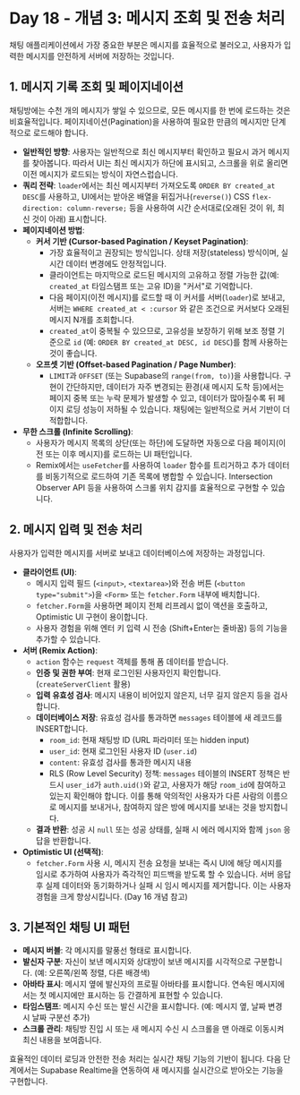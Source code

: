 # Day 18 - 개념 3: 메시지 조회 및 전송 처리

채팅 애플리케이션에서 가장 중요한 부분은 메시지를 효율적으로 불러오고, 사용자가 입력한 메시지를 안전하게 서버에 저장하는 것입니다.

## 1. 메시지 기록 조회 및 페이지네이션

채팅방에는 수천 개의 메시지가 쌓일 수 있으므로, 모든 메시지를 한 번에 로드하는 것은 비효율적입니다. 페이지네이션(Pagination)을 사용하여 필요한 만큼의 메시지만 단계적으로 로드해야 합니다.

*   **일반적인 방향**: 사용자는 일반적으로 최신 메시지부터 확인하고 필요시 과거 메시지를 찾아봅니다. 따라서 UI는 최신 메시지가 하단에 표시되고, 스크롤을 위로 올리면 이전 메시지가 로드되는 방식이 자연스럽습니다.
*   **쿼리 전략**: `loader`에서는 최신 메시지부터 가져오도록 `ORDER BY created_at DESC`를 사용하고, UI에서는 받아온 배열을 뒤집거나(`reverse()`) CSS `flex-direction: column-reverse;` 등을 사용하여 시간 순서대로(오래된 것이 위, 최신 것이 아래) 표시합니다.
*   **페이지네이션 방법**:
    *   **커서 기반 (Cursor-based Pagination / Keyset Pagination)**:
        *   가장 효율적이고 권장되는 방식입니다. 상태 저장(stateless) 방식이며, 실시간 데이터 변경에도 안정적입니다.
        *   클라이언트는 마지막으로 로드된 메시지의 고유하고 정렬 가능한 값(예: `created_at` 타임스탬프 또는 고유 ID)을 "커서"로 기억합니다.
        *   다음 페이지(이전 메시지)를 로드할 때 이 커서를 서버(`loader`)로 보내고, 서버는 `WHERE created_at < :cursor` 와 같은 조건으로 커서보다 오래된 메시지 N개를 조회합니다.
        *   `created_at`이 중복될 수 있으므로, 고유성을 보장하기 위해 보조 정렬 기준으로 `id` (예: `ORDER BY created_at DESC, id DESC`)를 함께 사용하는 것이 좋습니다.
    *   **오프셋 기반 (Offset-based Pagination / Page Number)**:
        *   `LIMIT`과 `OFFSET` (또는 Supabase의 `range(from, to)`)을 사용합니다. 구현이 간단하지만, 데이터가 자주 변경되는 환경(새 메시지 도착 등)에서는 페이지 중복 또는 누락 문제가 발생할 수 있고, 데이터가 많아질수록 뒤 페이지 로딩 성능이 저하될 수 있습니다. 채팅에는 일반적으로 커서 기반이 더 적합합니다.
*   **무한 스크롤 (Infinite Scrolling)**:
    *   사용자가 메시지 목록의 상단(또는 하단)에 도달하면 자동으로 다음 페이지(이전 또는 이후 메시지)를 로드하는 UI 패턴입니다.
    *   Remix에서는 `useFetcher`를 사용하여 `loader` 함수를 트리거하고 추가 데이터를 비동기적으로 로드하여 기존 목록에 병합할 수 있습니다. Intersection Observer API 등을 사용하여 스크롤 위치 감지를 효율적으로 구현할 수 있습니다.

## 2. 메시지 입력 및 전송 처리

사용자가 입력한 메시지를 서버로 보내고 데이터베이스에 저장하는 과정입니다.

*   **클라이언트 (UI)**:
    *   메시지 입력 필드 (`<input>`, `<textarea>`)와 전송 버튼 (`<button type="submit">`)을 `<Form>` 또는 `fetcher.Form` 내부에 배치합니다.
    *   `fetcher.Form`을 사용하면 페이지 전체 리프레시 없이 액션을 호출하고, Optimistic UI 구현이 용이합니다.
    *   사용자 경험을 위해 엔터 키 입력 시 전송 (Shift+Enter는 줄바꿈) 등의 기능을 추가할 수 있습니다.
*   **서버 (Remix Action)**:
    *   `action` 함수는 `request` 객체를 통해 폼 데이터를 받습니다.
    *   **인증 및 권한 부여**: 현재 로그인된 사용자인지 확인합니다. (`createServerClient` 활용)
    *   **입력 유효성 검사**: 메시지 내용이 비어있지 않은지, 너무 길지 않은지 등을 검사합니다.
    *   **데이터베이스 저장**: 유효성 검사를 통과하면 `messages` 테이블에 새 레코드를 INSERT합니다.
        *   `room_id`: 현재 채팅방 ID (URL 파라미터 또는 hidden input)
        *   `user_id`: 현재 로그인된 사용자 ID (`user.id`)
        *   `content`: 유효성 검사를 통과한 메시지 내용
        *   RLS (Row Level Security) 정책: `messages` 테이블의 INSERT 정책은 반드시 `user_id`가 `auth.uid()`와 같고, 사용자가 해당 `room_id`에 참여하고 있는지 확인해야 합니다. 이를 통해 악의적인 사용자가 다른 사람의 이름으로 메시지를 보내거나, 참여하지 않은 방에 메시지를 보내는 것을 방지합니다.
    *   **결과 반환**: 성공 시 `null` 또는 성공 상태를, 실패 시 에러 메시지와 함께 `json` 응답을 반환합니다.
*   **Optimistic UI (선택적)**:
    *   `fetcher.Form` 사용 시, 메시지 전송 요청을 보내는 즉시 UI에 해당 메시지를 임시로 추가하여 사용자가 즉각적인 피드백을 받도록 할 수 있습니다. 서버 응답 후 실제 데이터와 동기화하거나 실패 시 임시 메시지를 제거합니다. 이는 사용자 경험을 크게 향상시킵니다. (Day 16 개념 참고)

## 3. 기본적인 채팅 UI 패턴

*   **메시지 버블**: 각 메시지를 말풍선 형태로 표시합니다.
*   **발신자 구분**: 자신이 보낸 메시지와 상대방이 보낸 메시지를 시각적으로 구분합니다. (예: 오른쪽/왼쪽 정렬, 다른 배경색)
*   **아바타 표시**: 메시지 옆에 발신자의 프로필 아바타를 표시합니다. 연속된 메시지에서는 첫 메시지에만 표시하는 등 간결하게 표현할 수 있습니다.
*   **타임스탬프**: 메시지 수신 또는 발신 시간을 표시합니다. (예: 메시지 옆, 날짜 변경 시 날짜 구분선 추가)
*   **스크롤 관리**: 채팅방 진입 시 또는 새 메시지 수신 시 스크롤을 맨 아래로 이동시켜 최신 내용을 보여줍니다.

효율적인 데이터 로딩과 안전한 전송 처리는 실시간 채팅 기능의 기반이 됩니다. 다음 단계에서는 Supabase Realtime을 연동하여 새 메시지를 실시간으로 받아오는 기능을 구현합니다. 